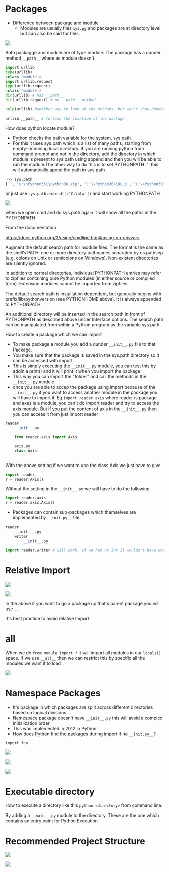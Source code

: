 
# Packages

* Difference between package and module
    * Modules are usually files `xyz.py` and packages are at directory level but can also be said for files. 

![](./img/packageModuleHeirarchy.png)

Both packagge and module are of type module. The package has a dunder method `__path__` where as module doesn't. 

```python
import urllib
type(urllib)
<class 'module'>
import urllib.request
type(urllib.request)
<class 'module'>
dir(urllib) # has __path__
dir(urllib.request) # no __path__ method

help(urllib) #another way to look at the methods, but won't show dunder methods

urllib.__path__ # To find the location of the package
```
How does python locate module?

* Python checks the path variable for the system, sys.path
* For this it uses sys.path which is a list of many paths, starting from empty--meaning local directory. If you are running python from command prompt and not in the directory, add the directory in which module is present to sys.path using append and then you will be able to run the module.The other way to do this is to set PYTHONPATH='<FOLDER>' this will automatically apend the path in sys.path

```python
>>> sys.path
['', 'C:\\Python36\\python36.zip', 'C:\\Python36\\DLLs', 'C:\\Python36\\lib', 'C:\\Python36', 'C:\\Python36\\lib\\site-packages']
```
or just use `sys.path.extend([r'C:\bla'])` and start working
PYTHONPATH

![](./img/pythonPathadd.png)

when we open cmd and do sys.path again it will show all the paths in the PYTHONPATH.

From the documentation

https://docs.python.org/3/using/cmdline.html#using-on-envvars

Augment the default search path for module files. The format is the same as the shell’s PATH: one or more directory pathnames separated by os.pathsep (e.g. colons on Unix or semicolons on Windows). Non-existent directories are silently ignored.

In addition to normal directories, individual PYTHONPATH entries may refer to zipfiles containing pure Python modules (in either source or compiled form). Extension modules cannot be imported from zipfiles.

The default search path is installation dependent, but generally begins with prefix/lib/pythonversion (see PYTHONHOME above). It is always appended to PYTHONPATH.

An additional directory will be inserted in the search path in front of PYTHONPATH as described above under Interface options. The search path can be manipulated from within a Python program as the variable sys.path


How to create a package which we can import 

* To make package a module you add a dunder `__init__.py` file to that Package. 
* You make sure that the package is saved in the sys.path directory so it can be accessed with import. 
* This is simply executing the `__init__.py` module, you can test this by addin a print() and it will print it when you import the package
* This way you can import the "folder" and call the methods in the `__init__.py` module
* once you are able to accep the package using import because of the `__init__.py` if you want to access another module in the package you will have to import it. Eg `import reader.axis` where reader is package and axes is a module, you can't do import reader and try to access the axis module. But if you put the content of axis in the `__init__.py` then you can access it from just import reader
```python
reader
    __init__.py

    from reader.axis import Axis

    axis.py
    class Axis:
        
```
With the above setting if we want to use the class Axis we just have to give

```python
import reader
r = reader.Axis()
```

Without the setting in the `__init__.py` we will have to do the following

```python
import reader.axis
r = reader.axis.Axis()
```

* Packages can contain sub-packages which themselves are implemented by `__init.py__` file

```python
reader
    __init.__.py
    writer
        __init__.py

import reader.writer # will work, if we had no int it wouldn't have worked
```

# Relative Import

![](./img/absoluteimport.png)

![](./img/relativeImport.png)

In the above if you want to go a package up that's parent package you will use `..`

It's best practice to avoid relative Import

# __all__

When we do `from module import *` it will import all modules in our `locals()` space. If we use `__all__` then we can restrict this by specific all the modules we want it to load

![](./img/allModule.png)

# Namespace Packages

* It's package in which packages are split across different directories based on logical divisions.  
* Namespace package doesn't have `__init__.py` this will avoid a complex initialization order
* This was implemented in 2012 in Python
* How does Python find the packages during import if no `__init.py__`?

`import foo`

![](./img/namespaceAlogirthm.png)

![](./img/solutionExamplePart1.png)

![](./img/solutionExamplePart2.png)

# Executable directory

How to execute a directory like this `python <directory>` from command line.

By adding a `__main__.py` module to the directory.
These are the one which contains an entry point for Python Execution

# Recommended Project Structure

![](./img/recommendedProject.png)

![](./img/summaryOrganizing.png)